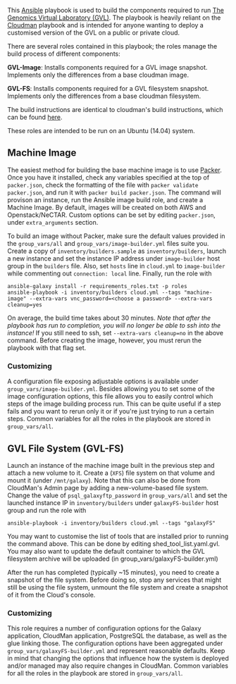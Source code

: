 This [Ansible][ansible] playbook is used to build the components required to run
[The Genomics Virtual Laboratory (GVL)][GVL]. The playbook
is heavily reliant on the [Cloudman][cloudman] playbook and is intended for anyone
wanting to deploy a customised version of the GVL on a public or private cloud.

There are several roles contained in this playbook; the roles manage
the build process of different components:

  **GVL-Image**: Installs components required for a GVL image snapshot. Implements only the differences from a base cloudman image.

  **GVL-FS**: Installs components required for a GVL filesystem snapshot. Implements only the differences from a base cloudman filesystem.

The build instructions are identical to cloudman's build instructions, which can be found  [here][building].

These roles are intended to be run on an Ubuntu (14.04) system.

Machine Image
-------------
The easiest method for building the base machine image is to use [Packer][packer].
Once you have it installed, check any variables specified at the top of
`packer.json`, check the formatting of the file with `packer validate packer.json`,
and run it with `packer build packer.json`. The command will provison an instance,
run the Ansible image build role, and create a Machine Image. By default, images will be
created on both AWS and Openstack/NeCTAR. Custom options
can be set by editing `packer.json`, under `extra_arguments` section.

To build an image without Packer, make sure the default values provided in the
`group_vars/all` and `group_vars/image-builder.yml` files suite you. Create
a copy of `inventory/builders.sample` as `inventory/builders`, launch a new
instance and set the instance IP address under `image-builder` host group in the
`builders` file. Also, set `hosts` line in `cloud.yml` to `image-builder` while
commenting out `connection: local` line. Finally, run the role with

    ansible-galaxy install -r requirements_roles.txt -p roles
    ansible-playbook -i inventory/builders cloud.yml --tags "machine-image" --extra-vars vnc_password=<choose a password> --extra-vars cleanup=yes

On average, the build time takes about 30 minutes. *Note that after the playbook
has run to completion, you will no longer be able to ssh into the instance!* If
you still need to ssh, set `--extra-vars cleanup=no` in the above command.
Before creating the image, however, you must rerun the playbook with that flag
set.

### Customizing
A configuration file exposing adjustable options is available under
`group_vars/image-builder.yml`. Besides allowing you to set some
of the image configuration options, this file allows you to easily control which
steps of the image building process run. This can be quite useful if a step fails
and you want to rerun only it or if you're just trying to run a certain steps.
Common variables for all the roles in the playbook are stored in `group_vars/all`.

GVL File System (GVL-FS)
-----------------------------
Launch an instance of the machine image built in the previous step and attach a
new volume to it. Create a (`XFS`) file system on that volume and mount it
(under `/mnt/galaxy`). Note that this can also be done from CloudMan's
Admin page by adding a new-volume-based file system. Change the value
of `psql_galaxyftp_password` in `group_vars/all` and set the launched instance
IP in `inventory/builders` under `galaxyFS-builder` host group and run the
role with

    ansible-playbook -i inventory/builders cloud.yml --tags "galaxyFS"

You may want to customise the list of tools that are installed prior to running the command above.
This can be done by editing shed_tool_list.yaml.gvl. You may also want to update the default container
to which the GVL filesystem archive will be uploaded (in group_vars/galaxyFS-builder.yml)

After the run has completed (typically ~15 minutes), you need to create a snapshot of the file
system. Before doing so, stop any services that might still be using the file
system, unmount the file system and create a snapshot of it from the Cloud's console.

### Customizing
This role requires a number of configuration options for the Galaxy application,
CloudMan application, PostgreSQL the database, as well as the glue linking those.
The configuration options have been aggregated under
`group_vars/galaxyFS-builder.yml` and represent reasonable defaults.
Keep in mind that changing the options that influence how the system is deployed
and/or managed may also require changes in CloudMan. Common variables for all the
roles in the playbook are stored in `group_vars/all`.


[ansible]: http://www.ansible.com/
[GVL]: http://genome.edu.au/
[cloudman]: http://usecloudman.org/
[goc]: https://wiki.galaxyproject.org/Cloud
[gp]: http://galaxyproject.org/
[building]: https://wiki.galaxyproject.org/CloudMan/Building
[production]: https://wiki.galaxyproject.org/Admin/Config/Performance/ProductionServer
[packer]: https://packer.io/
